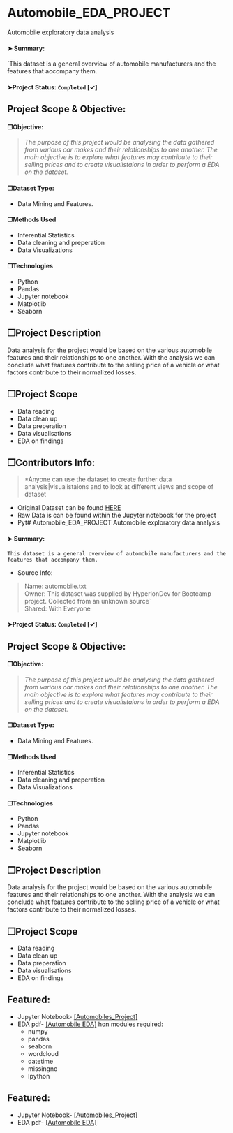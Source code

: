 # Automobile_EDA_PROJECT
Automobile exploratory data analysis

#### &#10148; Summary:
`This dataset is a general overview of automobile manufacturers and the features that accompany them.

#### &#10148;Project Status: `Completed` [&#10003;]

## Project Scope & Objective:
#### &#10064;Objective: 
> *The purpose of this project would be analysing the data gathered from various car makes and their relationships to one another. The main objective is to explore what features may contribute to their selling prices and to create visualistaions in order to perform a EDA on the dataset.*

#### &#10064;Dataset Type:
* Data Mining and Features.

#### &#10064;Methods Used
* Inferential Statistics
* Data cleaning and preperation
* Data Visualizations

#### &#10064;Technologies
* Python
* Pandas 
* Jupyter notebook
* Matplotlib
* Seaborn 

## &#10064;Project Description
Data analysis for the project would be based on the various automobile features and their relationships to one another. With the analysis we can conclude what features contribute to the selling price of a vehicle or what factors contribute to their normalized losses.

## &#10064;Project Scope

- Data reading
- Data clean up
- Data preperation
- Data visualisations
- EDA on findings

## &#10064;Contributors Info:
> *Anyone can use the dataset to create further data analysis|visualistaions and to look at different views and scope of dataset

- Original Dataset can be found <a href="https://github.com/warsab/EDA_Automobiles/blob/main/automobile.txt">HERE</a> 
- Raw Data is can be found within the Jupyter notebook for the project
- Pyt# Automobile_EDA_PROJECT
Automobile exploratory data analysis

#### &#10148; Summary:
`This dataset is a general overview of automobile manufacturers and the features that accompany them.`

<div class="alert alert-warning" markdown="1">

* Source Info:

> Name: automobile.txt  
Owner: This dataset was supplied by HyperionDev for Bootcamp project. Collected from an unknown source`  
Shared: With Everyone  

#### &#10148;Project Status: `Completed` [&#10003;]

## Project Scope & Objective:
#### &#10064;Objective: 
> *The purpose of this project would be analysing the data gathered from various car makes and their relationships to one another. The main objective is to explore what features may contribute to their selling prices and to create visualistaions in order to perform a EDA on the dataset.*

#### &#10064;Dataset Type:
* Data Mining and Features.

#### &#10064;Methods Used
* Inferential Statistics
* Data cleaning and preperation
* Data Visualizations

#### &#10064;Technologies
* Python
* Pandas 
* Jupyter notebook
* Matplotlib
* Seaborn 

## &#10064;Project Description
Data analysis for the project would be based on the various automobile features and their relationships to one another. With the analysis we can conclude what features contribute to the selling price of a vehicle or what factors contribute to their normalized losses.

## &#10064;Project Scope

- Data reading
- Data clean up
- Data preperation
- Data visualisations
- EDA on findings

## Featured:
* Jupyter Notebook- <a href="https://github.com/warsab/EDA_Automobiles/blob/main/Automobiles_project.ipynb">[Automobiles_Project]</a> 
* EDA pdf- <a href="https://github.com/warsab/EDA_Automobiles/blob/main/My%20Task%20Automobile%20EDA.pdf">[Automobile EDA]</a>
hon modules required:
   * numpy
   * pandas
   * seaborn
   * wordcloud
   * datetime
   * missingno
   * Ipython


## Featured:
* Jupyter Notebook- <a href="https://github.com/warsab/EDA_Automobiles/blob/main/Automobiles_project.ipynb">[Automobiles_Project]</a> 
* EDA pdf- <a href="https://github.com/warsab/EDA_Automobiles/blob/main/My%20Task%20Automobile%20EDA.pdf">[Automobile EDA]</a>
